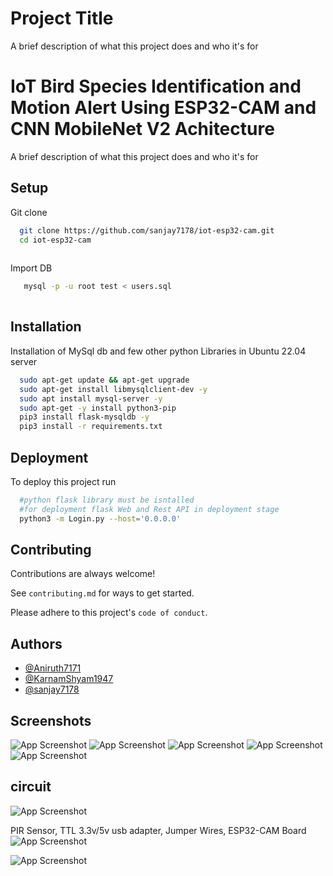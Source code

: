 
# Project Title

A brief description of what this project does and who it's for


# IoT Bird Species Identification and Motion Alert Using ESP32-CAM and CNN MobileNet V2 Achitecture

A brief description of what this project does and who it's for


## Setup
Git clone

```bash
  git clone https://github.com/sanjay7178/iot-esp32-cam.git
  cd iot-esp32-cam
  
```
Import DB

```bash
   mysql -p -u root test < users.sql 
  
```    
## Installation

Installation of MySql db and few other python Libraries in Ubuntu 22.04 server

```bash
  sudo apt-get update && apt-get upgrade
  sudo apt-get install libmysqlclient-dev -y
  sudo apt install mysql-server -y
  sudo apt-get -y install python3-pip
  pip3 install flask-mysqldb -y
  pip3 install -r requirements.txt
```

## Deployment

To deploy this project run

```bash
  #python flask library must be isntalled 
  #for deployment flask Web and Rest API in deployment stage
  python3 -m Login.py --host='0.0.0.0'
```

## Contributing

Contributions are always welcome!

See `contributing.md` for ways to get started.

Please adhere to this project's `code of conduct`.


## Authors

- [@Aniruth7171](https://www.github.com/Aniruth7171)
- [@KarnamShyam1947](https://www.github.com/KarnamShyam1947)
- [@sanjay7178](https://www.github.com/sanjay7178)

## Screenshots

![App Screenshot](https://raw.githubusercontent.com/sanjay7178/iot-esp32-cam/main/screenshots/image.png)
![App Screenshot](https://raw.githubusercontent.com/sanjay7178/iot-esp32-cam/main/screenshots/Screenshot%20from%202022-11-18%2023-53-01.png)
![App Screenshot](https://raw.githubusercontent.com/sanjay7178/iot-esp32-cam/main/screenshots/Screenshot%20from%202022-11-18%2023-53-12.png)
![App Screenshot](https://raw.githubusercontent.com/sanjay7178/iot-esp32-cam/main/screenshots/Screenshot%20from%202022-11-18%2023-52-48.png)
![App Screenshot](https://raw.githubusercontent.com/sanjay7178/iot-esp32-cam/main/screenshots/8dc94c59-771c-4176-b243-9ec0b48d8324.jpg)

## circuit

![App Screenshot](https://raw.githubusercontent.com/sanjay7178/iot-esp32-cam/main/screenshots/Screenshot%20from%202022-10-15%2011-59-52.png)

PIR Sensor,
TTL 3.3v/5v usb adapter,
Jumper Wires,
ESP32-CAM Board
![App Screenshot](https://raw.githubusercontent.com/sanjay7178/iot-esp32-cam/main/screenshots/0a2ca28c-90a2-4d26-8b42-c194b4d25bc9.jpg)

![App Screenshot](https://raw.githubusercontent.com/sanjay7178/iot-esp32-cam/main/screenshots/7e8fd48d-09e0-4a4b-bb0e-2096944af307.jpg)
